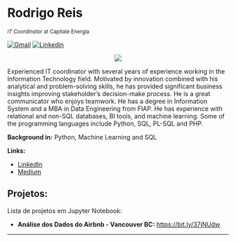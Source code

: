 # Rodrigo Reis
<sub>*IT Coordinator* at Capitale Energia</sub>

[![Gmail](https://img.shields.io/badge/-Gmail-c14438?style=for-the-badge&logo=Gmail&logoColor=white&link=mailto:karanalpe@gmail.com)](mailto:karanalpe@gmail.com)
[![Linkedin](https://img.shields.io/badge/LinkedIn-blue?style=for-the-badge&logo=Linkedin)](https://www.linkedin.com/in/rodrigoreisbr/)

<p align="center">
  <img src="https://media-exp1.licdn.com/dms/image/C4D16AQHwvH9OTJCLWQ/profile-displaybackgroundimage-shrink_350_1400/0?e=1602115200&v=beta&t=FUSnC9ZazWv9pU1jN3h6v4wKTAu-JrbCDKslc8l3QFU" >
</p>

Experienced IT coordinator with several years of experience working in the Information Technology field.  Motivated by innovation combined with his analytical and problem-solving skills, he has provided significant business insights improving stakeholder’s decision-make process. He is a great communicator who enjoys teamwork.
He has a degree in Information System and a MBA in Data Engineering from FIAP.  He has experience with relational and non-SQL databases, BI tools, and machine learning. Some of the programming languages include Python, SQL, PL-SQL and PHP.

**Background in:** Python, Machine Learning and SQL

**Links:**
* [LinkedIn](https://www.linkedin.com/in/rodrigoreisbr/)
* [Medium](https://www.medium.com)


## Projetos:
Lista de projetos em Jupyter Notebook:

* **Análise dos Dados do Airbnb - Vancouver BC:** https://bit.ly/37jNUdw

---

